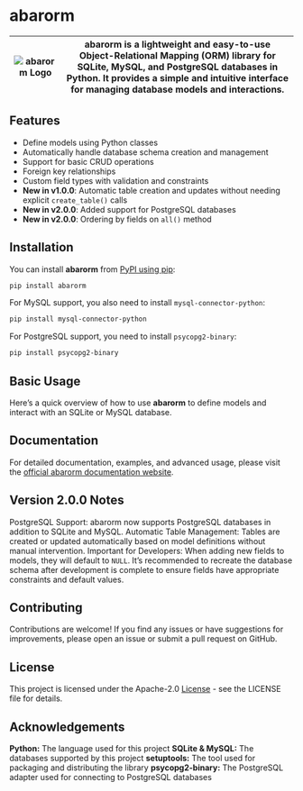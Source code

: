 # abarorm

| ![abarorm Logo](https://prodbygodfather.github.io/abarorm/images/logo.png) | **abarorm** is a lightweight and easy-to-use Object-Relational Mapping (ORM) library for SQLite, MySQL, and PostgreSQL databases in Python. It provides a simple and intuitive interface for managing database models and interactions. |
|----------------------------------|----------------------------------------------------------------------------------------------------------------------------------------------------------------------------------------------|

## Features

- Define models using Python classes
- Automatically handle database schema creation and management
- Support for basic CRUD operations
- Foreign key relationships
- Custom field types with validation and constraints
- **New in v1.0.0**: Automatic table creation and updates without needing explicit `create_table()` calls
- **New in v2.0.0**: Added support for PostgreSQL databases
- **New in v2.0.0**: Ordering by fields on `all()` method


## Installation

You can install **abarorm** from [PyPI using pip](https://pypi.org/project/abarorm/):

```bash
pip install abarorm
```
For MySQL support, you also need to install `mysql-connector-python`:

```bash
pip install mysql-connector-python
```
For PostgreSQL support, you need to install `psycopg2-binary`:
```bash
pip install psycopg2-binary
```


## Basic Usage
Here’s a quick overview of how to use **abarorm** to define models and interact with an SQLite or MySQL database.

## Documentation
For detailed documentation, examples, and advanced usage, please visit the [official abarorm documentation website](https://prodbygodfather.github.io/abarorm/).

## Version 2.0.0 Notes
PostgreSQL Support: abarorm now supports PostgreSQL databases in addition to SQLite and MySQL.
Automatic Table Management: Tables are created or updated automatically based on model definitions without manual intervention.
Important for Developers: When adding new fields to models, they will default to `NULL`. It’s recommended to recreate the database schema after development is complete to ensure fields have appropriate constraints and default values.


## Contributing
Contributions are welcome! If you find any issues or have suggestions for improvements, please open an issue or submit a pull request on GitHub.

## License
This project is licensed under the Apache-2.0 [License](https://github.com/ProdByGodfather/abarorm/blob/main/LICENSE) - see the LICENSE file for details.

## Acknowledgements
**Python:** The language used for this project
**SQLite & MySQL:** The databases supported by this project
**setuptools:** The tool used for packaging and distributing the library
**psycopg2-binary:** The PostgreSQL adapter used for connecting to PostgreSQL databases

